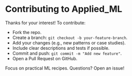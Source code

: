 # Contributing to Applied_ML

Thanks for your interest! To contribute:
- Fork the repo.
- Create a branch: `git checkout -b your-feature-branch`.
- Add your changes (e.g., new patterns or case studies).
- Include clear descriptions and tests if possible.
- Commit and push: `git commit -m "Add new feature"`.
- Open a Pull Request on GitHub.

Focus on practical ML recipes. Questions? Open an issue!
